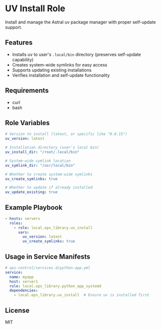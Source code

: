 # UV Install Role

Install and manage the Astral uv package manager with proper self-update support.

## Features

- Installs uv to user's `.local/bin` directory (preserves self-update capability)
- Creates system-wide symlinks for easy access
- Supports updating existing installations
- Verifies installation and self-update functionality

## Requirements

- curl
- bash

## Role Variables

```yaml
# Version to install (latest, or specific like "0.8.15")
uv_version: latest

# Installation directory (user's local bin)
uv_install_dir: "/root/.local/bin"

# System-wide symlink location
uv_symlink_dir: "/usr/local/bin"

# Whether to create system-wide symlinks
uv_create_symlinks: true

# Whether to update if already installed
uv_update_existing: true
```

## Example Playbook

```yaml
- hosts: servers
  roles:
    - role: local.ops_library.uv_install
      vars:
        uv_version: latest
        uv_create_symlinks: true
```

## Usage in Service Manifests

```yaml
# ops-control/services.d/python-app.yml
service:
  name: myapp
  host: server1
  role: local.ops_library.python_app_systemd
  dependencies:
    - local.ops_library.uv_install  # Ensure uv is installed first
```

## License

MIT